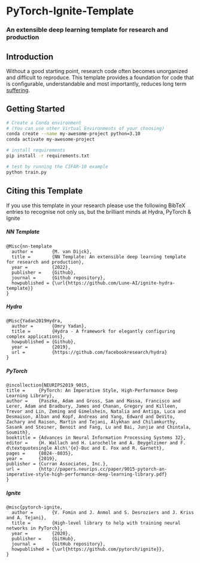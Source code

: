 # PyTorch-Ignite-Template
### An extensible deep learning template for research and production

## Introduction
Without a good starting point, research code often becomes unorganized and difficult to reproduce. This template provides a foundation for code that is configurable, understandable and most importantly, reduces long term [suffering](http://karpathy.github.io/2019/04/25/recipe/).

## Getting Started
```bash
# Create a Conda environment
# (You can use other Virtual Environments of your choosing)
conda create --name my-awesome-project python=3.10
conda activate my-awesome-project

# install requirements
pip install -r requirements.txt

# test by running the CIFAR-10 example
python train.py
```

## Citing this Template
If you use this template in your research please use the following BibTeX entries to recognise not only us, but the brilliant minds at Hydra, PyTorch & Ignite

##### NN Template
```
@Misc{nn-template
  author =       {M. van Dijck},
  title =        {NN Template: An extensible deep learning template for research and production},
  year =         {2022},
  publisher =    {Github},
  journal =      {Github repository},
  howpublished = {\url{https://github.com/Lune-AI/ignite-hydra-template}}
}
```
##### Hydra
```
@Misc{Yadan2019Hydra,
  author =       {Omry Yadan},
  title =        {Hydra - A framework for elegantly configuring complex applications},
  howpublished = {Github},
  year =         {2019},
  url =          {https://github.com/facebookresearch/hydra}
}
```
##### PyTorch
```
@incollection{NEURIPS2019_9015,
title =     {PyTorch: An Imperative Style, High-Performance Deep Learning Library},
author =    {Paszke, Adam and Gross, Sam and Massa, Francisco and Lerer, Adam and Bradbury, James and Chanan, Gregory and Killeen, Trevor and Lin, Zeming and Gimelshein, Natalia and Antiga, Luca and Desmaison, Alban and Kopf, Andreas and Yang, Edward and DeVito, Zachary and Raison, Martin and Tejani, Alykhan and Chilamkurthy, Sasank and Steiner, Benoit and Fang, Lu and Bai, Junjie and Chintala, Soumith},
booktitle = {Advances in Neural Information Processing Systems 32},
editor =    {H. Wallach and H. Larochelle and A. Beygelzimer and F. d\textquotesingle Alch\'{e}-Buc and E. Fox and R. Garnett},
pages =     {8024--8035},
year =      {2019},
publisher = {Curran Associates, Inc.},
url =       {http://papers.neurips.cc/paper/9015-pytorch-an-imperative-style-high-performance-deep-learning-library.pdf}
}
```
##### Ignite
```
@misc{pytorch-ignite,
  author =       {V. Fomin and J. Anmol and S. Desroziers and J. Kriss and A. Tejani},
  title =        {High-level library to help with training neural networks in PyTorch},
  year =         {2020},
  publisher =    {GitHub},
  journal =      {GitHub repository},
  howpublished = {\url{https://github.com/pytorch/ignite}},
}
```
